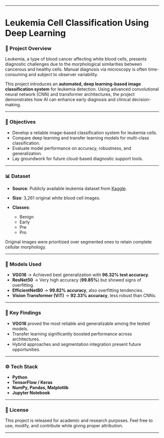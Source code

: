 
---

# Leukemia Cell Classification Using Deep Learning
### 📌 Project Overview

Leukemia, a type of blood cancer affecting white blood cells, presents diagnostic challenges due to the morphological similarities between cancerous and healthy cells. Manual diagnosis via microscopy is often time-consuming and subject to observer variability.

This project introduces an **automated, deep learning-based image classification system** for leukemia detection. Using advanced convolutional neural network (CNN) and transformer architectures, the project demonstrates how AI can enhance early diagnosis and clinical decision-making.

---

### 🔬 Objectives

* Develop a reliable image-based classification system for leukemia cells.
* Compare deep learning and transfer learning models for multi-class classification.
* Evaluate model performance on accuracy, robustness, and generalization.
* Lay groundwork for future cloud-based diagnostic support tools.

---

### 📊 Dataset

* **Source**: Publicly available leukemia dataset from [Kaggle](https://www.kaggle.com/).
* **Size**: 3,261 original white blood cell images.
* **Classes**:

  * Benign
  * Early
  * Pre
  * Pro

Original images were prioritized over segmented ones to retain complete cellular morphology.

---

### 🧠 Models Used

* **VGG16** → Achieved best generalization with **96.32% test accuracy**.
* **ResNet50** → Very high accuracy (**99.85%**) but showed signs of overfitting.
* **EfficientNetB0** → **99.82% accuracy**, also overfitting tendencies.
* **Vision Transformer (ViT)** → **92.33% accuracy**, less robust than CNNs.

---

### 🚀 Key Findings

* **VGG16** proved the most reliable and generalizable among the tested models.
* Transfer learning significantly boosted performance across architectures.
* Hybrid approaches and segmentation integration present future opportunities.

---

### ⚙️ Tech Stack

* **Python**
* **TensorFlow / Keras**
* **NumPy, Pandas, Matplotlib**
* **Jupyter Notebook**

---

### 📜 License

This project is released for academic and research purposes. Feel free to use, modify, and contribute while giving proper attribution.

---
